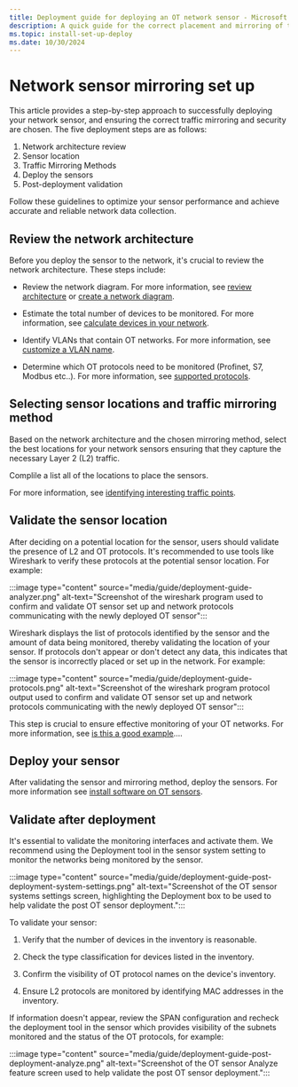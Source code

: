 ```yaml
---
title: Deployment guide for deploying an OT network sensor - Microsoft Defender for IoT
description: A quick guide for the correct placement and mirroring of the OT sensor in your network for Microsoft Defender for IoT.
ms.topic: install-set-up-deploy
ms.date: 10/30/2024
---
```


# Network sensor mirroring set up

This article provides a step-by-step approach to successfully deploying your network sensor, and ensuring the correct traffic mirroring and security are chosen. The five deployment steps are as follows:

1. Network architecture review
1. Sensor location
1. Traffic Mirroring Methods
1. Deploy the sensors
1. Post-deployment validation

Follow these guidelines to optimize your sensor performance and achieve accurate and reliable network data collection.

## Review the network architecture

Before you deploy the sensor to the network, it's crucial to review the network architecture. These steps include:

- Review the network diagram. For more information, see [review architecture](../best-practices/understand-network-architecture.md) or [create a network diagram](../best-practices/plan-prepare-deploy.md#create-a-network-diagram).

- Estimate the total number of devices to be monitored. For more information, see [calculate devices in your network](../best-practices/plan-prepare-deploy.md#calculate-devices-in-your-network).

- Identify VLANs that contain OT networks. For more information, see [customize a VLAN name](../how-to-control-what-traffic-is-monitored.md#customize-a-vlan-name).

- Determine which OT protocols need to be monitored (Profinet, S7, Modbus etc..). For more information, see [supported protocols](../concept-supported-protocols.md).

## Selecting sensor locations and traffic mirroring method

Based on the network architecture and the chosen mirroring method, select the best locations for your network sensors ensuring that they capture the necessary Layer 2 (L2) traffic.

Complile a list all of the locations to place the sensors.<!-- should we write this about 1 sensor or a bunch of sensors? Theo -->

For more information, see [identifying interesting traffic points](../best-practices/understand-network-architecture.md#identifying-interesting-traffic-points).

## Validate the sensor location

After deciding on a potential location for the sensor, users should validate the presence of L2 <!-- traffic - theo -->and OT protocols. It's recommended to use tools like Wireshark to verify these protocols at the potential sensor location. For example:

:::image type="content" source="media/guide/deployment-guide-analyzer.png" alt-text="Screenshot of the wireshark program used to confirm and validate OT sensor set up and network protocols communicating with the newly deployed OT sensor":::

Wireshark displays the list of protocols identified by the sensor and the amount of data being monitored, thereby validating the location of your sensor. If protocols don't appear or don't detect any data, this indicates that the sensor is incorrectly placed or set up in the network. For example:

:::image type="content" source="media/guide/deployment-guide-protocols.png" alt-text="Screenshot of the wireshark program protocol output used to confirm and validate OT sensor set up and network protocols communicating with the newly deployed OT sensor":::

This step is crucial to ensure effective monitoring of your OT networks.  For more information, see [is this a good example](configure-mirror-span.md#validate-traffic-mirroring)....<!-- Theo is there a link for this? -->

## Deploy your sensor

After validating the sensor and mirroring method, deploy the sensors. For more information see [install software on OT sensors](../ot-deploy/install-software-ot-sensor.md).

## Validate after deployment

It's essential to validate the monitoring interfaces and activate them. We recommend using the Deployment tool in the sensor system setting to monitor the networks being monitored by the sensor.

:::image type="content" source="media/guide/deployment-guide-post-deployment-system-settings.png" alt-text="Screenshot of the OT sensor systems settings screen, highlighting the Deployment box to be used to help validate the post OT sensor deployment.":::

To validate your sensor:

1. Verify that the number of devices in the inventory is reasonable.

1. Check the type classification for devices listed in the inventory.

1. Confirm the visibility of OT protocol names on the device's inventory.

1. Ensure L2 protocols are monitored by identifying MAC addresses in the inventory.

If information doesn't appear, review the SPAN configuration and recheck the deployment tool in the sensor which provides visibility of the subnets monitored and the status of the OT protocols, for example:

:::image type="content" source="media/guide/deployment-guide-post-deployment-analyze.png" alt-text="Screenshot of the OT sensor Analyze feature screen used to help validate the post OT sensor deployment.":::
